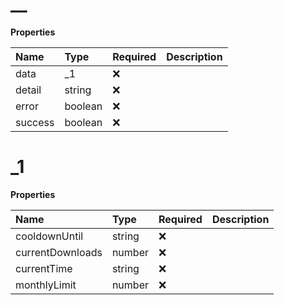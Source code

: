 # \_\_

**Properties**

| Name    | Type    | Required | Description |
| :------ | :------ | :------- | :---------- |
| data    | \_1     | ❌       |             |
| detail  | string  | ❌       |             |
| error   | boolean | ❌       |             |
| success | boolean | ❌       |             |

# \_1

**Properties**

| Name             | Type   | Required | Description |
| :--------------- | :----- | :------- | :---------- |
| cooldownUntil    | string | ❌       |             |
| currentDownloads | number | ❌       |             |
| currentTime      | string | ❌       |             |
| monthlyLimit     | number | ❌       |             |
